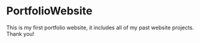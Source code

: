 # PortfolioWebsite
This is my first portfolio website, it includes all of my past website projects. Thank you!
